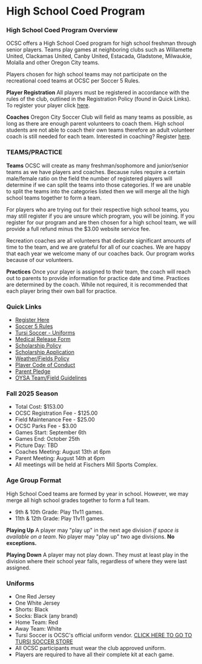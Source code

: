 # High School Coed Program

### High School Coed Program Overview
OCSC offers a High School Coed program for high school freshman through senior players. Teams play games at neighboring clubs such as Willamette United, Clackamas United, Canby United, Estacada, Gladstone, Milwaukie, Molalla and other Oregon City teams.

Players chosen for high school teams may not participate on the recreational coed teams at OCSC per Soccer 5 Rules.

**Player Registration**
All players must be registered in accordance with the rules of the club, outlined in the Registration Policy (found in Quick Links). To register your player click [here](/Default.aspx?tabid=2105853).

**Coaches**
Oregon City Soccer Club will field as many teams as possible, as long as there are enough parent volunteers to coach them. High school students are not able to coach their own teams therefore an adult volunteer coach is still needed for each team. Interested in coaching? Register [here](/Default.aspx?tabid=2105853).

### TEAMS/PRACTICE
**Teams**
OCSC will create as many freshman/sophomore and junior/senior teams as we have players and coaches. Because rules require a certain male/female ratio on the field the number of registered players will determine if we can split the teams into those categories. If we are unable to split the teams into the categories listed then we will merge all the high school teams together to form a team.

For players who are trying out for their respective high school teams, you may still register if you are unsure which program, you will be joining. If you register for our program and are then chosen for a high school team, we will provide a full refund minus the $3.00 website service fee.

Recreation coaches are all volunteers that dedicate significant amounts of time to the team, and we are grateful for all of our coaches. We are happy that each year we welcome many of our coaches back. Our program works because of our volunteers.

**Practices**
Once your player is assigned to their team, the coach will reach out to parents to provide information for practice date and time. Practices are determined by the coach. While not required, it is recommended that each player bring their own ball for practice.

### Quick Links
- [Register Here](https://www.ocsoccerclub.org/Default.aspx?tabid=2105854&familyid=1576430195886261985&subctl=dashboard)
- [Soccer 5 Rules](/portals/27181/docs/2023,2024%20soccer-5%20rules%20--%2006-06-2023.pdf)
- [Tursi Soccer - Uniforms](https://tursissoccer.com/collections/oregon-city-rec)
- [Medical Release Form](/portals/27181/docs/medical_release_form.pdf)
- [Scholarship Policy](/portals/27181/docs/ocsc%20scholarship%20policy.pdf)
- [Scholarship Application](https://docs.google.com/forms/d/e/1FAIpQLSeJfipanPluIgEf2jNCeyUevRSNcWZ_nNXAdNGHQtjsAue8Ig/viewform)
- [Weather/Fields Policy](/portals/27181/docs/ocsc%20weather%20policy.pdf)
- [Player Code of Conduct](/portals/27181/docs/ocsc%20player%20code%20of%20conduct.pdf)
- [Parent Pledge](/portals/27181/docs/ocsc%20parent%20pledge.pdf)
- [OYSA Team/Field Guidelines](/portals/27181/docs/game%20design%20for%20youth%20soccer2.pdf)

### Fall 2025 Season
- Total Cost: $153.00
- OCSC Registration Fee - $125.00
- Field Maintenance Fee - $25.00
- OCSC Parks Fee - $3.00
- Games Start: September 6th
- Games End: October 25th
- Picture Day: TBD
- Coaches Meeting: August 13th at 6pm
- Parent Meeting: August 14th at 6pm
- All meetings will be held at Fischers Mill Sports Complex.

### Age Group Format
High School Coed teams are formed by year in school. However, we may merge all high school grades together to form a full team.
- 9th & 10th Grade: Play 11v11 games.
- 11th & 12th Grade: Play 11v11 games.

**Playing Up**
A player may "play up" in the next age division _if space is available on a team_. No player may "play up" two age divisions. **No exceptions.**

**Playing Down**
A player may not play down. They must at least play in the division where their school year falls, regardless of where they were last assigned.

### Uniforms
- One Red Jersey
- One White Jersey
- Shorts: Black
- Socks: Black (any brand)
- Home Team: Red
- Away Team: White
- Tursi Soccer is OCSC's official uniform vendor. [CLICK HERE TO GO TO TURSI SOCCER STORE](https://tursissoccer.com/collections/oregon-city-rec)
- All OCSC participants must wear the club approved uniform.
- Players are required to have all their complete kit at each game.
